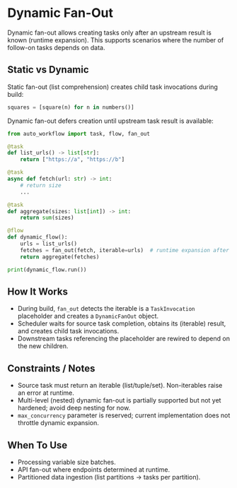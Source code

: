 # Dynamic Fan-Out

Dynamic fan-out allows creating tasks only after an upstream result is known (runtime expansion). This supports scenarios where the number of follow-on tasks depends on data.

## Static vs Dynamic
Static fan-out (list comprehension) creates child task invocations during build:
```python
squares = [square(n) for n in numbers()]
```

Dynamic fan-out defers creation until upstream task result is available:
```python
from auto_workflow import task, flow, fan_out

@task
def list_urls() -> list[str]:
    return ["https://a", "https://b"]

@task
async def fetch(url: str) -> int:
    # return size
    ...

@task
def aggregate(sizes: list[int]) -> int:
    return sum(sizes)

@flow
def dynamic_flow():
    urls = list_urls()
    fetches = fan_out(fetch, iterable=urls)  # runtime expansion after list_urls completes
    return aggregate(fetches)

print(dynamic_flow.run())
```

## How It Works
- During build, `fan_out` detects the iterable is a `TaskInvocation` placeholder and creates a `DynamicFanOut` object.
- Scheduler waits for source task completion, obtains its (iterable) result, and creates child task invocations.
- Downstream tasks referencing the placeholder are rewired to depend on the new children.

## Constraints / Notes
- Source task must return an iterable (list/tuple/set). Non-iterables raise an error at runtime.
- Multi-level (nested) dynamic fan-out is partially supported but not yet hardened; avoid deep nesting for now.
- `max_concurrency` parameter is reserved; current implementation does not throttle dynamic expansion.

## When To Use
- Processing variable size batches.
- API fan-out where endpoints determined at runtime.
- Partitioned data ingestion (list partitions -> tasks per partition).
